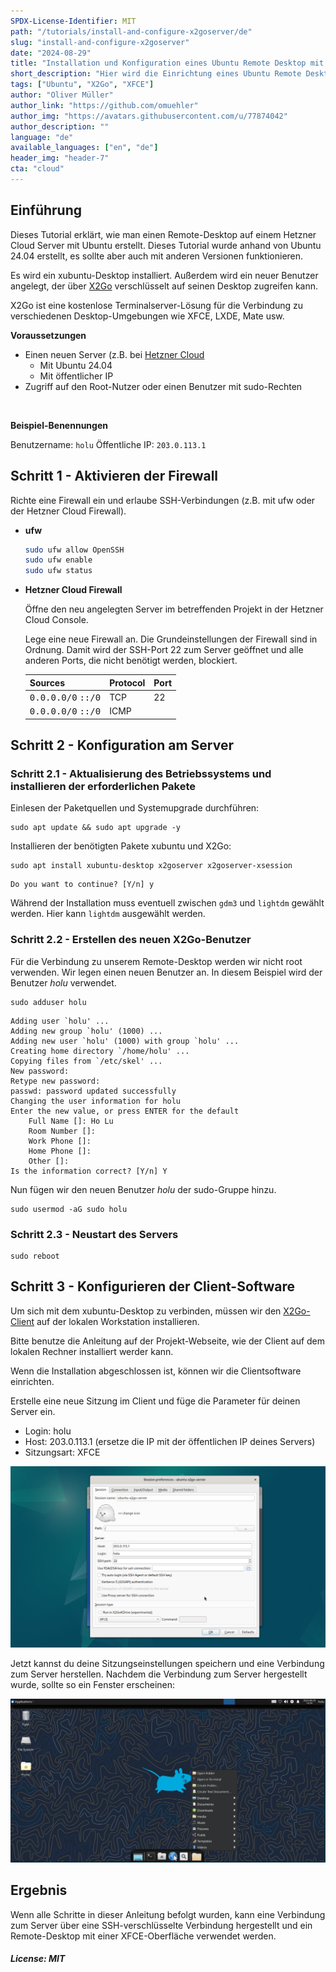 ```yaml
---
SPDX-License-Identifier: MIT
path: "/tutorials/install-and-configure-x2goserver/de"
slug: "install-and-configure-x2goserver"
date: "2024-08-29"
title: "Installation und Konfiguration eines Ubuntu Remote Desktop mit XFCE unter Verwendung von X2Go"
short_description: "Hier wird die Einrichtung eines Ubuntu Remote Desktop mit X2Go-Server beschrieben. Als leichtgewichtige Desktop-Umgebung wird XFCE verwendet"
tags: ["Ubuntu", "X2Go", "XFCE"]
author: "Oliver Müller"
author_link: "https://github.com/omuehler"
author_img: "https://avatars.githubusercontent.com/u/77874042"
author_description: ""
language: "de"
available_languages: ["en", "de"]
header_img: "header-7"
cta: "cloud"
---
```


## Einführung

Dieses Tutorial erklärt, wie man einen Remote-Desktop auf einem Hetzner Cloud Server mit Ubuntu erstellt. Dieses Tutorial wurde anhand von Ubuntu 24.04 erstellt, es sollte aber auch mit anderen Versionen funktionieren.

Es wird ein xubuntu-Desktop installiert. Außerdem wird ein neuer Benutzer angelegt, der über [X2Go](https://wiki.x2go.org/doku.php) verschlüsselt auf seinen Desktop zugreifen kann.

X2Go ist eine kostenlose Terminalserver-Lösung für die Verbindung zu verschiedenen Desktop-Umgebungen wie XFCE, LXDE, Mate usw.

**Voraussetzungen**

* Einen neuen Server (z.B. bei [Hetzner Cloud](https://console.hetzner.cloud/)
   * Mit Ubuntu 24.04 
   * Mit öffentlicher IP
* Zugriff auf den Root-Nutzer oder einen Benutzer mit sudo-Rechten

<br>

**Beispiel-Benennungen**

Benutzername: `holu`
Öffentliche IP: `203.0.113.1`

## Schritt 1 - Aktivieren der Firewall

Richte eine Firewall ein und erlaube SSH-Verbindungen (z.B. mit ufw oder der Hetzner Cloud Firewall).

* **ufw**
  
  ```bash
  sudo ufw allow OpenSSH
  sudo ufw enable
  sudo ufw status
  ```

* **Hetzner Cloud Firewall**
  
  Öffne den neu angelegten Server im betreffenden Projekt in der Hetzner Cloud Console.
  
  Lege eine neue Firewall an. Die Grundeinstellungen der Firewall sind in Ordnung. Damit wird der SSH-Port 22 zum Server geöffnet und alle anderen Ports, die nicht benötigt werden, blockiert.

  | Sources                              | Protocol | Port |
  | ------------------------------------ | -------- | ---- |
  | <kbd>0.0.0.0/0</kbd> <kbd>::/0</kbd> | TCP      | 22   |
  | <kbd>0.0.0.0/0</kbd> <kbd>::/0</kbd> | ICMP     |      |

## Schritt 2 - Konfiguration am Server

### Schritt 2.1 - Aktualisierung des Betriebssystems und installieren der erforderlichen Pakete

Einlesen der Paketquellen und Systemupgrade durchführen:

```shell
sudo apt update && sudo apt upgrade -y
```

Installieren der benötigten Pakete xubuntu und X2Go:

```shell
sudo apt install xubuntu-desktop x2goserver x2goserver-xsession
```

```shell
Do you want to continue? [Y/n] y
```

Während der Installation muss eventuell zwischen `gdm3` und `lightdm` gewählt werden. Hier kann `lightdm` ausgewählt werden.

### Schritt 2.2 - Erstellen des neuen X2Go-Benutzer

Für die Verbindung zu unserem Remote-Desktop werden wir nicht root verwenden. Wir legen einen neuen Benutzer an. In diesem Beispiel wird der Benutzer _holu_ verwendet.

```shell
sudo adduser holu
```

```shell
Adding user `holu' ...
Adding new group `holu' (1000) ...
Adding new user `holu' (1000) with group `holu' ...
Creating home directory `/home/holu' ...
Copying files from `/etc/skel' ...
New password: 
Retype new password: 
passwd: password updated successfully
Changing the user information for holu
Enter the new value, or press ENTER for the default
	Full Name []: Ho Lu       
	Room Number []:  
	Work Phone []: 
	Home Phone []: 
	Other []: 
Is the information correct? [Y/n] Y
```

Nun fügen wir den neuen Benutzer _holu_ der sudo-Gruppe hinzu.

```shell
sudo usermod -aG sudo holu
```

### Schritt 2.3 - Neustart des Servers

```shell
sudo reboot
```

## Schritt 3 - Konfigurieren der Client-Software

Um sich mit dem xubuntu-Desktop zu verbinden, müssen wir den [X2Go-Client](https://wiki.x2go.org/doku.php/doc:installation:x2goclient) auf der lokalen Workstation installieren.

Bitte benutze die Anleitung auf der Projekt-Webseite, wie der Client auf dem lokalen Rechner installiert werder kann.

Wenn die Installation abgeschlossen ist, können wir die Clientsoftware einrichten.

Erstelle eine neue Sitzung im Client und füge die Parameter für deinen Server ein.

 - Login: holu
 - Host: 203.0.113.1 (ersetze die IP mit der öffentlichen IP deines Servers)
 - Sitzungsart: XFCE

![X2Go Client Settings](images/x2go-client.24.png)

Jetzt kannst du deine Sitzungseinstellungen speichern und eine Verbindung zum Server herstellen. Nachdem die Verbindung zum Server hergestellt wurde, sollte so ein Fenster erscheinen:

![You are connected to your server](images/connection.24.png)

## Ergebnis

Wenn alle Schritte in dieser Anleitung befolgt wurden, kann eine Verbindung zum Server über eine SSH-verschlüsselte Verbindung hergestellt und ein Remote-Desktop mit einer XFCE-Oberfläche verwendet werden.

##### License: MIT

<!--

Contributor's Certificate of Origin

By making a contribution to this project, I certify that:

(a) The contribution was created in whole or in part by me and I have
    the right to submit it under the license indicated in the file; or

(b) The contribution is based upon previous work that, to the best of my
    knowledge, is covered under an appropriate license and I have the
    right under that license to submit that work with modifications,
    whether created in whole or in part by me, under the same license
    (unless I am permitted to submit under a different license), as
    indicated in the file; or

(c) The contribution was provided directly to me by some other person
    who certified (a), (b) or (c) and I have not modified it.

(d) I understand and agree that this project and the contribution are
    public and that a record of the contribution (including all personal
    information I submit with it, including my sign-off) is maintained
    indefinitely and may be redistributed consistent with this project
    or the license(s) involved.

Signed-off-by: Oliver Müller, oliver.mueller@hetzner.com

-->
